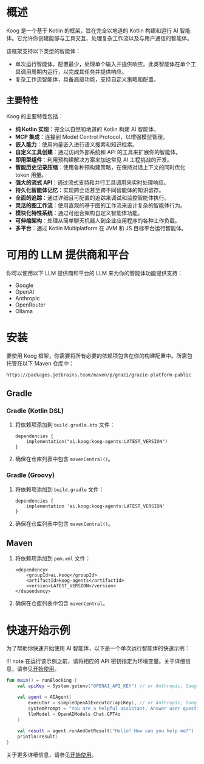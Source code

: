 # 概述

Koog 是一个基于 Kotlin 的框架，旨在完全以地道的 Kotlin 构建和运行 AI 智能体。它允许你创建能够与工具交互、处理复杂工作流以及与用户通信的智能体。

该框架支持以下类型的智能体：

* 单次运行智能体，配置最少，处理单个输入并提供响应。此类智能体在单个工具调用周期内运行，以完成其任务并提供响应。
* 复杂工作流智能体，具备高级功能，支持自定义策略和配置。

## 主要特性

Koog 的主要特性包括：

- **纯 Kotlin 实现**：完全以自然和地道的 Kotlin 构建 AI 智能体。
- **MCP 集成**：连接到 Model Control Protocol，以增强模型管理。
- **嵌入能力**：使用向量嵌入进行语义搜索和知识检索。
- **自定义工具创建**：通过访问外部系统和 API 的工具来扩展你的智能体。
- **即用型组件**：利用预构建解决方案来加速常见 AI 工程挑战的开发。
- **智能历史记录压缩**：使用各种预构建策略，在保持对话上下文的同时优化 token 用量。
- **强大的流式 API**：通过流式支持和并行工具调用来实时处理响应。
- **持久化智能体记忆**：实现跨会话甚至跨不同智能体的知识留存。
- **全面的追踪**：通过详细且可配置的追踪来调试和监控智能体执行。
- **灵活的图工作流**：使用直观的基于图的工作流来设计复杂的智能体行为。
- **模块化特性系统**：通过可组合架构自定义智能体功能。
- **可伸缩架构**：处理从简单聊天机器人到企业应用程序的各种工作负载。
- **多平台**：通过 Kotlin Multiplatform 在 JVM 和 JS 目标平台运行智能体。

# 可用的 LLM 提供商和平台

你可以使用以下 LLM 提供商和平台的 LLM 来为你的智能体功能提供支持：

- Google
- OpenAI
- Anthropic
- OpenRouter
- Ollama

# 安装

要使用 Koog 框架，你需要将所有必要的依赖项包含在你的构建配置中。所需包托管在以下 Maven 仓库中：

```
https://packages.jetbrains.team/maven/p/grazi/grazie-platform-public
```

## Gradle

### Gradle (Kotlin DSL)

1. 将依赖项添加到 `build.gradle.kts` 文件：

    ```
    dependencies {
        implementation("ai.koog:koog-agents:LATEST_VERSION")
    }
    ```

2. 确保在仓库列表中包含 `mavenCentral()`。

### Gradle (Groovy)

1. 将依赖项添加到 `build.gradle` 文件：

    ```
    dependencies {
        implementation 'ai.koog:koog-agents:LATEST_VERSION'
    }
    ```

2. 确保在仓库列表中包含 `mavenCentral()`。

## Maven

1. 将依赖项添加到 `pom.xml` 文件：

    ```
    <dependency>
        <groupId>ai.koog</groupId>
        <artifactId>koog-agents</artifactId>
        <version>LATEST_VERSION</version>
    </dependency>
    ```

2. 确保在仓库列表中包含 `mavenCentral`。

# 快速开始示例

为了帮助你快速开始使用 AI 智能体，以下是一个单次运行智能体的快速示例：

!!! note
    在运行该示例之前，请将相应的 API 密钥指定为环境变量。关于详细信息，请参见[开始使用](single-run-agents.md)。

```kotlin
fun main() = runBlocking {
    val apiKey = System.getenv("OPENAI_API_KEY") // or Anthropic, Google, OpenRouter, etc.

    val agent = AIAgent(
        executor = simpleOpenAIExecutor(apiKey), // or Anthropic, Google, OpenRouter, etc.
        systemPrompt = "You are a helpful assistant. Answer user questions concisely.",
        llmModel = OpenAIModels.Chat.GPT4o
    )
    
    val result = agent.runAndGetResult("Hello! How can you help me?")
    println(result)
}
```
关于更多详细信息，请参见[开始使用](single-run-agents.md)。